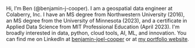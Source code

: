 Hi, I’m Ben (@benjamin-j-cooper). I am a geospatial data engineer at Colaberry, Inc. I have an MS degree from Northwestern University (2016), an MS degree from the University of Minnesota (2023), and a certificate in Applied Data Science from MIT Professional Education (April 2023). I'm broadly interested in data, python, cloud tools, AI, ML, and innovation. You can find me on LinkedIn at [benjamin-joel-cooper](https://www.linkedin.com/in/benjamin-joel-cooper/) or at [my portfolio website](https://www.benjaminjcooper.com).

<!---
benjamin-j-cooper/benjamin-j-cooper is a ✨ special ✨ repository because its `README.md` (this file) appears on your GitHub profile.
You can click the Preview link to take a look at your changes.
--->
